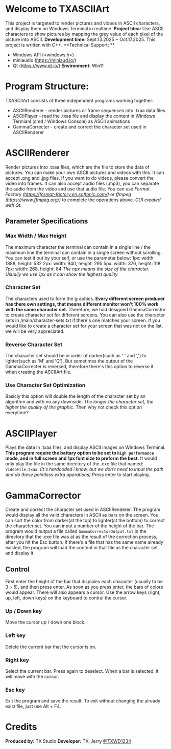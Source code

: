 # Welcome to TXASCIIArt
This project is targeted to render pictures and videos in ASCII characters, and display them on Windows Terminal in realtime.
**Project Idea:** Use ASCII characters to show pictures by mapping the grey value of each pixel of the picture into ASCII.
**Development time:** Sept.13.2025 ~ Oct.17.2025.
This project is written with C++.
**Technical Support: **
- Windows API (<windows.h>)
- miniaudio (https://miniaud.io/)
- Qt (https://www.qt.io/)
**Environment:** Win11

# Program Structure:
TXASCIIArt consists of three independent programs working together:
- ASCIIRenderer - render pictures or frame sequences into .txaa data files
- ASCIIPlayer - read the .txaa file and display the content in Windows Termianl (cmd / Windows Console) as ASCII animations
- GammaCorrecter - create and correct the character set used in ASCIIRenderer

# ASCIIRenderer
Render pictures into .txaa files, which are the file to store the data of pictures.
You can make your own ASCII pictures and videos with this.
It can accept .png and .jpg files. If you want to do videos, please convert the video into frames.
It can also accept audio files (.mp3), you can separate the audio from the video and use that audio file.
You can use *Format Factory (https://format-factory.en.softonic.com/)* or *ffmpeg (https://www.ffmpeg.org/)* to complete the operations above.
*GUI created with Qt.*

## Parameter Specifications
### Max Width / Max Height
The maximum character the terminal can contain in a single line / the maximum line the terminal can contain in a single screen without scrolling.
You can test it out by your self, or use the parameter below:
1px: width: 1888, height: 532
2px: width:  940, height: 295
5px: width:  376, height: 118
7px: width:  268, height: 84
*The npx means the size of the character. Usually we use 1px as it can show the highest quality*

### Character Set
The characters used to form the graphics.
**Every different screen producer has there own settings, that means different monitor won't 100% work with the same character set.**
Therefore, we had designed GammaCorrector to create character set for different screens.
You can also use the character sets in /main/character-sets.txt if there's one matches your screen.
If you would like to create a character set for your screen that was not on the list, we will be very appreciated.

### Reverse Character Set
The character set should be in order of darker(such as ' ' and ',') to lighter(such as 'M' and 'Q').
But sometimes the output of the GammaCorrecter is reversed, therefore there's this option to reverse it when creating the ASCIIArt file.

### Use Character Set Optimization
Basicly this option will double the length of the character set by an algorithm and with no any downside.
*The longer the character set, the higher the quality of the graphic.*
Then why not check this option everytime?

# ASCIIPlayer
Plays the data in .txaa files, and display ASCII images on Windows Terminal.
**This program require the battary option to be set to `high performance` mode, and in full screen and 1px font size to preform the best.**
It would only play the file in the same directory of the .exe file that named: `VideoFile.txaa`. *(It's hardcoded i know, but we don't need to input the path and do these pointless extra operations)*
Press enter to start playing.

# GammaCorrector
Create and correct the character set used in ASCIIRenderer.
The program would display all the valid characters in ASCII as bars on the screen. You can sort the color from darker(at the top) to lighter(at the bottom) to correct the character set.
You can input a number of the height of the bar.
The program would output a file called `GammaCorrectorOutput.txt` in the directory that the .exe file was at as the result of the correction process, after you hit the Esc button.
If there's a file that has the same name already existed, the program will load the content in that file as the character set and display it.

## Control
First enter the height of the bar that displaies each character (usually to be 3 ~ 5), and then press enter.
As soon as you press enter, the bars of colors would appear.
There will also appears a cursor.
Use the arrow keys (right, up, left, down keys) on the keyboard to contral the cursor.

### Up / Down key
Move the cursor up / down one block.

### Left key
Delete the current bar that the cursor is on.

### Right key
Select the current bar. Press again to deselect.
When a bar is selected, it will move with the cursor.

### Esc key
Exit the program and save the result.
To exit without changing the already exist file, just use Alt + F4.

# Credits
**Produced by:** TX Studio
**Developer:** TX_Jerry [@TXWD1234](https://github.com/TXWD1234)
